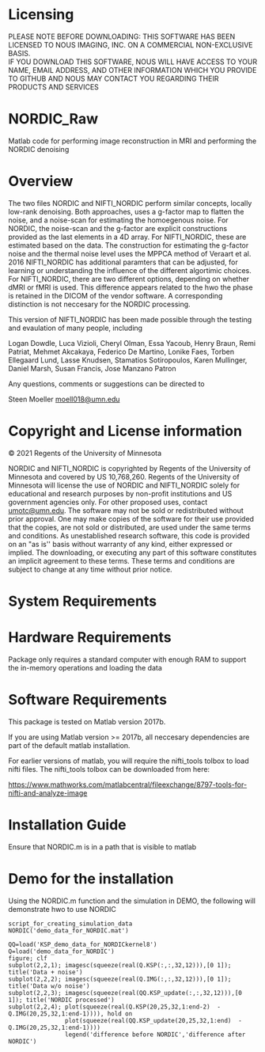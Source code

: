 # Licensing
 PLEASE NOTE BEFORE DOWNLOADING: THIS SOFTWARE HAS BEEN LICENSED TO NOUS IMAGING, INC. ON A COMMERCIAL NON-EXCLUSIVE BASIS.  
 IF YOU DOWNLOAD THIS SOFTWARE, NOUS WILL HAVE ACCESS TO YOUR NAME, EMAIL ADDRESS, AND OTHER INFORMATION WHICH YOU PROVIDE TO GITHUB AND NOUS MAY CONTACT YOU REGARDING THEIR PRODUCTS AND SERVICES
 

# NORDIC_Raw
Matlab code for performing image reconstruction in MRI and performing the NORDIC denoising


# Overview
The two files NORDIC and NIFTI_NORDIC perform similar concepts, locally low-rank denoising.
Both approaches, uses a g-factor map to flatten the noise, and a noise-scan for estimating the homoegenous noise.
For NORDIC, the noise-scan and the g-factor are explicit constructions provided as the last elements in a 4D array.
For NIFTI_NORDIC, these are estimated based on the data. The construction for estimating the g-factor noise and the thermal noise level
uses the MPPCA method of Veraart et al. 2016
NIFTI_NORDIC has additional paramters that can be adjusted, for learning or understanding the influence of the different algortimic choices.
For NIFTI_NORDIC, there are two different options, depending on whether dMRI or fMRI is used. 
This difference appears related to the hwo the phase is retained in the DICOM of the vendor software. A corresponding distinction is not neccesary for the NORDIC processing.

This version of NIFTI_NORDIC has been made possible through the testing and evaulation of many people, including


Logan Dowdle,
Luca Vizioli,
Cheryl Olman,
Essa Yacoub,
Henry Braun,
Remi Patriat,
Mehmet Akcakaya,
Federico De Martino,
Lonike Faes,
Torben Ellegaard Lund,
Lasse Knudsen,
Stamatios Sotiropoulos,
Karen Mullinger,
Daniel Marsh,
Susan Francis,
Jose Manzano Patron


Any questions, comments or suggestions can be directed to

Steen Moeller
moell018@umn.edu

# Copyright and License information

© 2021 Regents of the University of Minnesota

NORDIC and NIFTI_NORDIC is copyrighted by Regents of the University of Minnesota and covered by US 10,768,260. Regents of the University of Minnesota will license the use of NORDIC and NIFTI_NORDIC solely for educational and research purposes by non-profit institutions and US government agencies only. For other proposed uses, contact umotc@umn.edu. The software may not be sold or redistributed without prior approval. One may make copies of the software for their use provided that the copies, are not sold or distributed, are used under the same terms and conditions. As unestablished research software, this code is provided on an "as is'' basis without warranty of any kind, either expressed or implied. The downloading, or executing any part of this software constitutes an implicit agreement to these terms. These terms and conditions are subject to change at any time without prior notice.

# System Requirements
# Hardware Requirements
Package only requires a standard computer with enough RAM to support the in-memory operations and loading the data

# Software Requirements

This package is tested on Matlab version 2017b. 
 
If you are using Matlab version >= 2017b, all neccesary dependencies are part of the default matlab installation.

For earlier versions of matlab, you will require the nifti_tools tolbox to load nifti files.
The nifti_tools tolbox can be downloaded from here:

https://www.mathworks.com/matlabcentral/fileexchange/8797-tools-for-nifti-and-analyze-image


# Installation Guide
 Ensure that NORDIC.m is in a path that is visible to matlab
# Demo for the installation
   Using the NORDIC.m function and the simulation in DEMO, the following will demonstrate hwo to use NORDIC

    script_for_creating_simulation_data
    NORDIC('demo_data_for_NORDIC.mat')
    
    QQ=load('KSP_demo_data_for_NORDICkernel8')
    Q=load('demo_data_for_NORDIC') 
    figure; clf
    subplot(2,2,1); imagesc(squeeze(real(Q.KSP(:,:,32,12))),[0 1]); title('Data + noise')
    subplot(2,2,2); imagesc(squeeze(real(Q.IMG(:,:,32,12))),[0 1]); title('Data w/o noise')
    subplot(2,2,3); imagesc(squeeze(real(QQ.KSP_update(:,:,32,12))),[0 1]); title('NORDIC processed')
    subplot(2,2,4); plot(squeeze(real(Q.KSP(20,25,32,1:end-2)  -   Q.IMG(20,25,32,1:end-1)))), hold on
                    plot(squeeze(real(QQ.KSP_update(20,25,32,1:end)  -   Q.IMG(20,25,32,1:end-1))))
                    legend('difference before NORDIC','difference after NORDIC')

 



